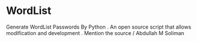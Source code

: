 # WordList
Generate WordList Passwords By Python .
An open source script that allows modification and development .
Mention the source / Abdullah M Soliman
